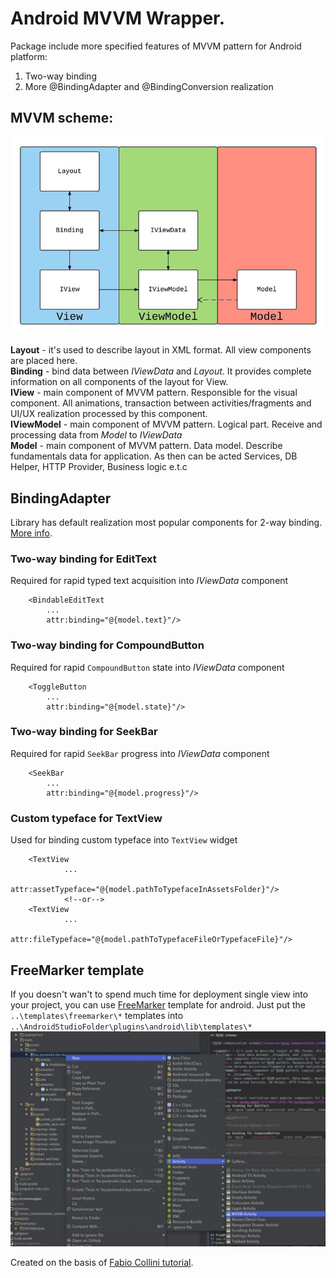 # Android MVVM Wrapper.

Package include more specified features of MVVM pattern for Android platform:

1. Two-way binding</br>
2. More @BindingAdapter and @BindingConversion realization</br>

## MVVM scheme:

![MVVM communication schema](resources/mvvm_communication_schema.jpg)
 
 **Layout** - it's used to describe layout in XML format. All view components are placed here.<br>
 **Binding** - bind data between _IViewData_ and _Layout_. 
 It provides complete information on all components of the layout for View. <br>
 **IView** - main component of MVVM pattern. Responsible for the visual component. All animations, 
 transaction between activities/fragments and UI/UX realization processed by this component.<br> 
 **IViewModel** - main component of MVVM pattern. Logical part. Receive and processing data from 
 _Model_ to _IViewData_  <br> 
 **Model** - main component of MVVM pattern. Data model. Describe fundamentals data for application.
 As then can be acted Services, DB Helper, HTTP Provider, Business logic e.t.c<br>
 
## BindingAdapter
 
 Library has default realization most popular components for 2-way binding. 
 [More info](by.mvvmwrapper/src/main/java//by/mvvmwrapper/utils/binding/BindingAdapterHelper.java).
### Two-way binding for EditText 
Required for rapid typed text acquisition into _IViewData_ component
```
    <BindableEditText
        ...
        attr:binding="@{model.text}"/> 
```
### Two-way binding for CompoundButton
Required for rapid ```CompoundButton``` state into _IViewData_ component
```
    <ToggleButton
        ...
        attr:binding="@{model.state}"/> 
```
### Two-way binding for SeekBar
Required for rapid ```SeekBar``` progress into _IViewData_ component
```
    <SeekBar
        ...
        attr:binding="@{model.progress}"/> 
```
### Custom typeface for TextView
Used for binding custom typeface into ```TextView``` widget
```
    <TextView
            ...
            attr:assetTypeface="@{model.pathToTypefaceInAssetsFolder}"/>
            <!--or-->
    <TextView
            ...
            attr:fileTypeface="@{model.pathToTypefaceFileOrTypefaceFile}"/>
```

## FreeMarker template
If you doesn't wan't to spend much time for deployment single view into your project, you can use
[FreeMarker](http://freemarker.org/) template for android.
Just put the ```..\templates\freemarker\*``` templates into ```..\AndroidStudioFolder\plugins\android\lib\templates\*```
![How to use template](resources/use_freemarker_template.jpg)


 
Created on the basis of [Fabio Collini tutorial](https://medium.com/@fabioCollini/android-data-binding-f9f9d3afc761).
